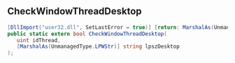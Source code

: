 ## CheckWindowThreadDesktop

```csharp
[DllImport("user32.dll", SetLastError = true)] [return: MarshalAs(UnmanagedType.Bool)]
public static extern bool CheckWindowThreadDesktop(
   uint idThread,
   [MarshalAs(UnmanagedType.LPWStr)] string lpszDesktop
);
```

